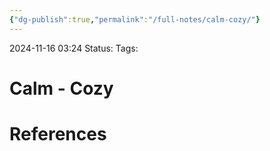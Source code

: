 ```yaml
---
{"dg-publish":true,"permalink":"/full-notes/calm-cozy/"}
---
```



2024-11-16 03:24
Status: 
Tags: 

# Calm - Cozy


# References

